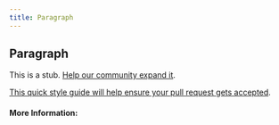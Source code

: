 ```yaml
---
title: Paragraph
---
```


## Paragraph

This is a stub. [Help our community expand it](https://github.com/freecodecamp/guides/tree/master/src/pages/articles/html/elements/paragraph/index.md).

[This quick style guide will help ensure your pull request gets accepted](https://github.com/freeCodeCamp/guides/blob/master/README.md).

<!-- The article goes here, in GitHub-flavored Markdown. Feel free to add YouTube videos, images, and CodePen/JSBin embeds  -->

#### More Information:
<!-- Please add any articles you think might be helpful to read before writing the article -->


